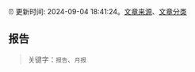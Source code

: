 :alarm_clock: 更新时间: 2024-09-04 18:41:24。[文章来源](/README.md)、[文章分类](/TAGS.md)

## 报告


> 关键字：`报告`、`月报`



